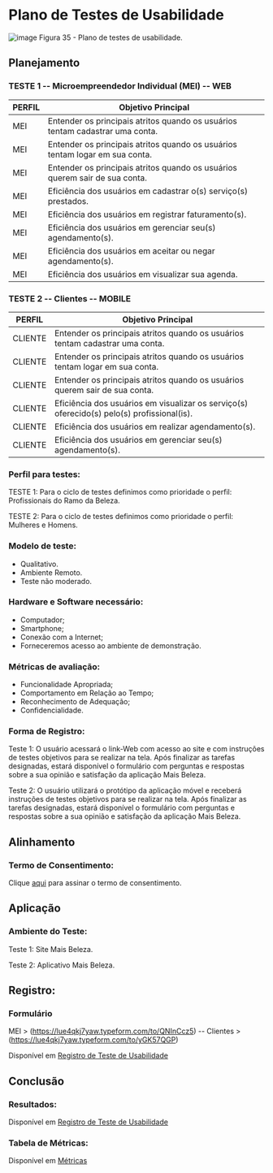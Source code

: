# Plano de Testes de Usabilidade

 ![image](https://github.com/ICEI-PUC-Minas-PMV-ADS/pmv-ads-2023-2-e4-proj-dad-t3-maisbeleza/assets/100734910/969fdb15-82ff-4c93-8573-d2cf4a4c7958)
Figura 35 - Plano de testes de usabilidade.

## Planejamento

### TESTE 1 -- Microempreendedor Individual (MEI) --  WEB 

|PERFIL | Objetivo Principal | 
|------|-----------------------------------------|
|MEI| Entender os principais atritos quando os usuários tentam cadastrar uma conta. |
|MEI| Entender os principais atritos quando os usuários tentam logar em sua conta. |
|MEI| Entender os principais atritos quando os usuários querem sair de sua conta. |
|MEI| Eficiência dos usuários em cadastrar o(s) serviço(s) prestados. |   
|MEI| Eficiência dos usuários  em registrar faturamento(s). |
|MEI| Eficiência dos usuários em  gerenciar seu(s) agendamento(s).  |
|MEI| Eficiência dos usuários em aceitar ou negar agendamento(s). |
|MEI| Eficiência dos usuários em visualizar sua agenda. |

### TESTE 2 -- Clientes --  MOBILE

|PERFIL | Objetivo Principal | 
|------|-----------------------------------------|
|CLIENTE| Entender os principais atritos quando os usuários tentam cadastrar uma conta. |
|CLIENTE| Entender os principais atritos quando os usuários tentam logar em sua conta. |
|CLIENTE| Entender os principais atritos quando os usuários querem sair de sua conta. |
|CLIENTE| Eficiência dos usuários em visualizar os serviço(s) oferecido(s) pelo(s) profissional(is). |   
|CLIENTE| Eficiência dos usuários em realizar agendamento(s). |
|CLIENTE| Eficiência dos usuários em gerenciar seu(s) agendamento(s). |



### Perfil para testes:

TESTE 1:
Para o ciclo de testes definimos como prioridade o perfil:  Profissionais do Ramo da Beleza.

TESTE 2:
Para o ciclo de testes definimos como prioridade o perfil:  Mulheres e Homens.


### Modelo de teste:

* Qualitativo.  <br>
* Ambiente Remoto. <br>
* Teste não moderado. <br>

### Hardware e Software necessário:

* Computador;
* Smartphone;
* Conexão com a Internet;
* Forneceremos acesso ao ambiente de demonstração.

### Métricas de avaliação:

* Funcionalidade Apropriada;
* Comportamento em Relação ao Tempo;
* Reconhecimento de Adequação;
* Confidencialidade.

### Forma de Registro:


Teste 1: O usuário acessará o link-Web com acesso ao site e com instruções de testes objetivos para se realizar na tela.  Após finalizar as tarefas designadas, estará disponível o formulário com perguntas e respostas sobre a sua opinião e satisfação da aplicação Mais Beleza.

Teste 2: O usuário utilizará o protótipo da aplicação móvel e receberá instruções de testes objetivos para se realizar na tela. Após finalizar as tarefas designadas, estará disponível o formulário com perguntas e respostas sobre a sua opinião e satisfação da aplicação Mais Beleza.


## Alinhamento

### Termo de Consentimento:

Clique <a href="https://sgapucminasbr-my.sharepoint.com/:w:/r/personal/1382262_sga_pucminas_br/_layouts/15/Doc.aspx?sourcedoc=%7B912e2ac7-6138-4e39-ad9d-78b38355d53f%7D&action=editnew&wdPreviousSession=219e266e-9e72-46bf-9ce2-d39ac91a75e1&wdNewAndOpenCt=1697826918468&wdo=4&wdOrigin=wacFileNew&wdTpl=blank&wdLcid=1046&wdPreviousCorrelation=4298345b-3525-4139-8f3e-1bee1c85233f">aqui</a> para assinar o termo de consentimento.


## Aplicação

### Ambiente do Teste:

Teste 1: Site Mais Beleza.

Teste 2: Aplicativo Mais Beleza. 

## Registro:

### Formulário

MEI  > (https://lue4qkj7yaw.typeform.com/to/QNInCcz5) -- Clientes > (https://lue4qkj7yaw.typeform.com/to/yGK57QGP)



Disponível em <a href="https://github.com/ICEI-PUC-Minas-PMV-ADS/pmv-ads-2023-2-e4-proj-dad-t3-maisbeleza/blob/main/docs/11-Registro%20de%20Testes%20de%20Usabilidade.md">  Registro de Teste de Usabilidade</a>


## Conclusão

### Resultados:

Disponível em <a href="https://github.com/ICEI-PUC-Minas-PMV-ADS/pmv-ads-2023-2-e4-proj-dad-t3-maisbeleza/blob/main/docs/11-Registro%20de%20Testes%20de%20Usabilidade.md"> Registro de Teste de Usabilidade</a>

### Tabela de Métricas: 

Disponível em <a href="https://github.com/ICEI-PUC-Minas-PMV-ADS/pmv-ads-2023-2-e4-proj-dad-t3-maisbeleza/blob/main/docs/05-Arquitetura%20da%20Solu%C3%A7%C3%A3o.md"> Métricas</a>

